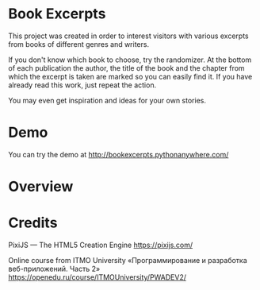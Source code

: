 # Book Excerpts

This project was created in order to interest visitors with various excerpts from books of different genres and writers.

If you don't know which book to choose, try the randomizer. At the bottom of each publication the author, the title of the book and the chapter from which the excerpt is taken are marked so you can easily find it. If you have already read this work, just repeat the action.

You may even get inspiration and ideas for your own stories.

# Demo

You can try the demo at http://bookexcerpts.pythonanywhere.com/

# Overview



# Credits
PixiJS — The HTML5 Creation Engine https://pixijs.com/

Online course from ITMO University «Программирование и разработка веб-приложений. Часть 2» https://openedu.ru/course/ITMOUniversity/PWADEV2/
